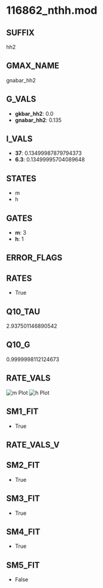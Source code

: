 # 116862_nthh.mod

## SUFFIX

hh2

## GMAX_NAME

gnabar_hh2

## G_VALS

- **gkbar_hh2**: 0.0
- **gnabar_hh2**: 0.135

## I_VALS

- **37**: 0.13499987879794373
- **6.3**: 0.13499995704089648

## STATES

- m
- h

## GATES

- **m**: 3
- **h**: 1

## ERROR_FLAGS


## RATES

- True

## Q10_TAU

2.937501146890542

## Q10_G

0.9999998112124673

## RATE_VALS

![m Plot](/Users/pbozelos/Dropbox/icg-Chai-Panos/supermodels/output_markdown_files/Na/116862_nthh.mod/images/m.png)
![h Plot](/Users/pbozelos/Dropbox/icg-Chai-Panos/supermodels/output_markdown_files/Na/116862_nthh.mod/images/h.png)

## SM1_FIT

- True

## RATE_VALS_V

## SM2_FIT

- True

## SM3_FIT

- True

## SM4_FIT

- True

## SM5_FIT

- False

